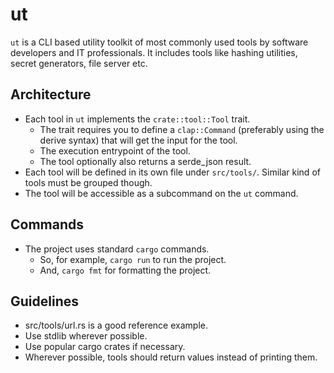 # ut

`ut` is a CLI based utility toolkit of most commonly used tools by software developers and IT professionals.
It includes tools like hashing utilities, secret generators, file server etc.

## Architecture

- Each tool in `ut` implements the `crate::tool::Tool` trait.
  - The trait requires you to define a `clap::Command` (preferably using the derive syntax) that will get the input for the tool.
  - The execution entrypoint of the tool.
  - The tool optionally also returns a serde_json result.
- Each tool will be defined in its own file under `src/tools/`. Similar kind of tools must be grouped though.
- The tool will be accessible as a subcommand on the `ut` command.

## Commands

- The project uses standard `cargo` commands.
  - So, for example, `cargo run` to run the project.
  - And, `cargo fmt` for formatting the project.

## Guidelines

- src/tools/url.rs is a good reference example.
- Use stdlib wherever possible.
- Use popular cargo crates if necessary.
- Wherever possible, tools should return values instead of printing them.
